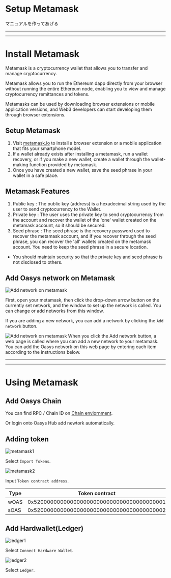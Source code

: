 # Setup Metamask

マニュアルを作ってあげる

---
---

# Install Metamask

Metamask is a cryptocurrency wallet that allows you to transfer and manage cryptocurrency.

Metamask allows you to run the Ethereum dapp directly from your browser without running the entire Ethereum node, enabling you to view and manage cryptocurrency remittances and tokens.

Metamasks can be used by downloading browser extensions or mobile application versions, and Web3 developers can start developing them through browser extensions.

## Setup Metamask 

1. Visit [metamask.io](https://metamask.io/download/) to install a browser extension or a mobile application that fits your smartphone model.
2. If a wallet already exists after installing a metamask, run a wallet recovery, or if you make a new wallet, create a wallet through the wallet-making function provided by metamask.
3. Once you have created a new wallet, save the seed phrase in your wallet in a safe place.

## Metamask Features

1. Public key : The public key (address) is a hexadecimal string used by the user to send cryptocurrency to the Wallet.
2. Private key : The user uses the private key to send cryptocurrency from the account and recover the wallet of the 'one' wallet created on the metamask account, so it should be secured.
3. Seed phrase : The seed phrase is the recovery password used to recover the metamask account, and if you recover through the seed phrase, you can recover the 'all' wallets created on the metamask account. You need to keep the seed phrase in a secure location.

* You should maintain security so that the private key and seed phrase is not disclosed to others.

## Add Oasys network on Metamask
![Add network on metamask](/img/docs/techdocs/wallet/add-network-1.png)

First, open your metamask, then click the drop-down arrow button on the currently set network, and the window to set up the network is called. You can change or add networks from this window.

If you are adding a new network, you can add a network by clicking the `Add network` button.


![Add network on metamask](/img/docs/techdocs/wallet/add-network-2.png)
When you click the Add network button, a web page is called where you can add a new network to your metamask. You can add the Oasys network on this web page by entering each item according to the instructions below.


---
---

# Using Metamask

## Add Oasys Chain

You can find RPC / Chain ID on [Chain enviornment](/docs/techdocs/validator/chain-environment/1-1).

Or login onto Oasys Hub add newtork automatically.


## Adding token 

![metamask1](/img/docs/techdocs/metamask/image1.png)

Select `Import Tokens`.

![metamask2](/img/docs/techdocs/metamask/image2.png)

Input `Token contract address`.

| Type | Token contract | 
|-----------|-----------|
| wOAS | 0x5200000000000000000000000000000000000001 |
| sOAS | 0x5200000000000000000000000000000000000002 |



## Add Hardwallet(Ledger)

![ledger1](/img/docs/techdocs/ledger/image1.png)

Select `Connect Hardware Wallet`.

![ledger2](/img/docs/techdocs/ledger/image2.png)

Select `Ledger`.